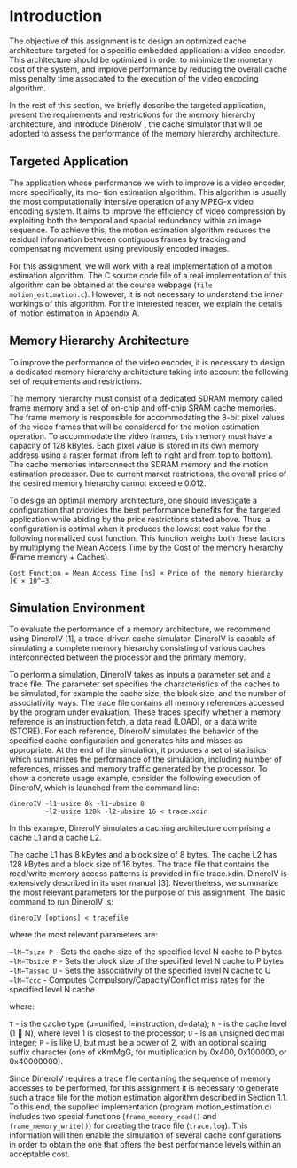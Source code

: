 # Introduction

The objective of this assignment is to design an optimized cache architecture targeted for a specific
embedded application: a video encoder. This architecture should be optimized in order to minimize
the monetary cost of the system, and improve performance by reducing the overall cache miss penalty
time associated to the execution of the video encoding algorithm.

In the rest of this section, we briefly describe the targeted application, present
the requirements and restrictions for the memory hierarchy architecture, and introduce
DineroIV , the cache simulator that will be adopted to assess the performance of the memory hierarchy
architecture.


## Targeted Application

The application whose performance we wish to improve is a video encoder, more specifically, its mo-
tion estimation algorithm. This algorithm is usually the most computationally intensive operation of any
MPEG-x video encoding system. It aims to improve the efficiency of video compression by exploiting
both the temporal and spacial redundancy within an image sequence. To achieve this, the motion
estimation algorithm reduces the residual information between contiguous frames by tracking and compensating
movement using previously encoded images.

For this assignment, we will work with a real implementation of a motion estimation algorithm. The
C source code file of a real implementation of this algorithm can be obtained at the course webpage
(`file motion_estimation.c`). However, it is not necessary to understand the inner workings of this
algorithm. For the interested reader, we explain the details of motion estimation in Appendix A.


## Memory Hierarchy Architecture

To improve the performance of the video encoder, it is necessary to design a dedicated memory hierarchy
architecture taking into account the following set of requirements and restrictions.

The memory hierarchy must consist of a dedicated SDRAM memory called frame memory and a set
of on-chip and off-chip SRAM cache memories. The frame memory is responsible for accommodating
the 8-bit pixel values of the video frames that will be considered for the motion estimation operation. To
accommodate the video frames, this memory must have a capacity of 128 kBytes. Each pixel value is
stored in its own memory address using a raster format (from left to right and from top to bottom). The
cache memories interconnect the SDRAM memory and the motion estimation processor. Due to current
market restrictions, the overall price of the desired memory hierarchy cannot exceed e 0.012.

To design an optimal memory architecture, one should investigate a configuration that provides the
best performance benefits for the targeted application while abiding by the price restrictions stated above.
Thus, a configuration is optimal when it produces the lowest cost value for the following normalized cost
function. This function weighs both these factors by multiplying the Mean Access Time by the Cost of
the memory hierarchy (Frame memory + Caches).

```
Cost Function = Mean Access Time [ns] × Price of the memory hierarchy [€ × 10^−3]

```


## Simulation Environment

To evaluate the performance of a memory architecture, we recommend using DineroIV [1], a trace-driven
cache simulator. DineroIV is capable of simulating a complete memory hierarchy consisting of various
caches interconnected between the processor and the primary memory.

To perform a simulation, DineroIV takes as inputs a parameter set and a trace file. The parameter
set specifies the characteristics of the caches to be simulated, for example the cache size, the block size,
and the number of associativity ways. The trace file contains all memory references accessed by the
program under evaluation. These traces specify whether a memory reference is an instruction fetch, a
data read (LOAD), or a data write (STORE). For each reference, DineroIV simulates the behavior of the
specified cache configuration and generates hits and misses as appropriate. At the end of the simulation,
it produces a set of statistics which summarizes the performance of the simulation, including number of
references, misses and memory traffic generated by the processor.
To show a concrete usage example, consider the following execution of DineroIV, which is launched
from the command line:

```
dineroIV -l1-usize 8k -l1-ubsize 8
         -l2-usize 128k -l2-ubsize 16 < trace.xdin
```

In this example, DineroIV simulates a caching architecture comprising a cache L1 and a cache L2.

The cache L1 has 8 kBytes and a block size of 8 bytes. The cache L2 has 128 kBytes and a block size of
16 bytes. The trace file that contains the read/write memory access patterns is provided in file trace.xdin.
DineroIV is extensively described in its user manual [3]. Nevertheless, we summarize the most
relevant parameters for the purpose of this assignment. The basic command to run DineroIV is:

```
dineroIV [options] < tracefile
```

where the most relevant parameters are:

`−lN−Tsize P`  - Sets the cache size of the specified level N cache to P bytes
`−lN−Tbsize P` - Sets the block size of the specified level N cache to P bytes
`−lN−Tassoc U` - Sets the associativity of the specified level N cache to U
`−lN−Tccc`     - Computes Compulsory/Capacity/Conflict miss rates for the specified level N
                 cache

where:

`T` - is the cache type (u=unified, i=instruction, d=data);
`N` - is the cache level (1  N), where level 1 is closest to the processor;
`U` - is an unsigned decimal integer;
`P` - is like U, but must be a power of 2, with an optional scaling suffix character (one of kKmMgG,
      for multiplication by 0x400, 0x100000, or 0x40000000).
      
      
Since DineroIV requires a trace file containing the sequence of memory accesses to be performed, for
this assignment it is necessary to generate such a trace file for the motion estimation algorithm described
in Section 1.1. To this end, the supplied implementation (program motion_estimation.c) includes
two special functions (`frame_memory_read()` and `frame_memory_write()`) for creating the trace
file (`trace.log`). This information will then enable the simulation of several cache configurations in
order to obtain the one that offers the best performance levels within an acceptable cost.
